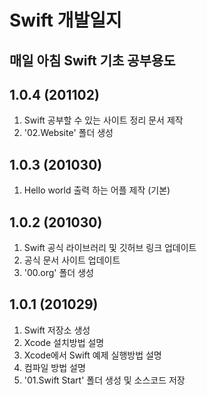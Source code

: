 # Swift 개발일지

## 매일 아침 Swift 기초 공부용도

## 1.0.4 (201102)
1. Swift 공부할 수 있는 사이트 정리 문서 제작
2. '02.Website' 폴더 생성

## 1.0.3 (201030)
1. Hello world 출력 하는 어플 제작 (기본)

## 1.0.2 (201030)
1. Swift 공식 라이브러리 및 깃허브 링크 업데이트
2. 공식 문서 사이트 업데이트
3. '00.org' 폴더 생성

## 1.0.1 (201029)
1. Swift 저장소 생성
2. Xcode 설치방법 설명
3. Xcode에서 Swift 예제 실행방법 설명
4. 컴파일 방법 설명
5. '01.Swift Start' 폴더 생성 및 소스코드 저장